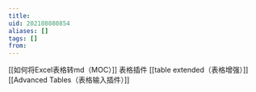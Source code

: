 ```yaml
---
title: 
uid: 202108080854
aliases: []
tags: []
from: 
---
```

[[如何将Excel表格转md（MOC）]]
表格插件
[[table extended（表格增强）]]
[[Advanced Tables（表格输入插件）]]